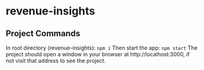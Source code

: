 # revenue-insights

## Project Commands

In root directory (revenue-insights): `npm i`
Then start the app: `npm start`
The project should open a window in your browser at http://localhost:3000, if not visit that address to see the project.
